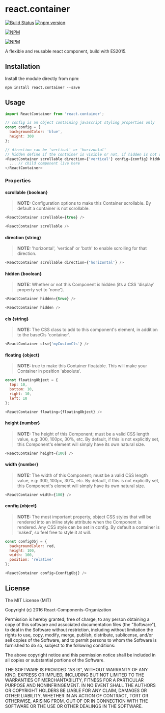 # react.container

[![Build Status](https://travis-ci.org/React-Components-Organization/react.container.svg?branch=master)](https://travis-ci.org/React-Components-Organization/react.container)
[![npm version](https://badge.fury.io/js/react.container.svg)](https://badge.fury.io/js/react.container)

[![NPM](https://nodei.co/npm-dl/react.container.png?months=1)](https://nodei.co/npm/react.container/)

[![NPM](https://nodei.co/npm-dl/react.container.png?downloads=true)](https://nodei.co/npm/react.container/)

A flexible and reusable react component, build with ES2015.

## Installation

Install the module directly from npm:

```
npm install react.container --save
```

## Usage

```js
import ReactContainer from 'react.container';

// config is an object containing javascript styling properties only
const config = {
  backgroundColor: 'blue',
  height: 300
};

// direction can be 'vertical' or 'horizontal'
// hidden define if the container is visible or not, if hidden is not set container is // visible
<ReactContainer scrollable direction={'vertical'} config={config} hidden>
  ... // child component live here
</ReactContainer>
```

### Properties

#### scrollable {boolean}

>**NOTE:** Configuration options to make this Container scrollable. By default a container is not scrollable.

```js
<ReactContainer scrollable={true} />

<ReactContainer scrollable />
```

#### direction {string}

>**NOTE:** 'horizontal', 'vertical' or 'both' to enable scrolling for that direction.

```js
<ReactContainer scrollable direction={'horizontal'} />
```

#### hidden {boolean}

>**NOTE:** Whether or not this Component is hidden (its a CSS 'display' property set to 'none').

```js
<ReactContainer hidden={true} />

<ReactContainer hidden />
```

#### cls {string}

>**NOTE:** The CSS class to add to this component's element, in addition to the baseCls 'container'.

```js
<ReactContainer cls={'myCustomCls'} />
```

#### floating {object}

>**NOTE:** true to make this Container floatable. This will make your Container in position 'absolute'.

```js
const floatingObject = {
  top: 10,
  bottom: 10,
  right: 10,
  left: 10
};

<ReactContainer floating={floatingObject} />
```

#### height {number}

>**NOTE:** The height of this Component; must be a valid CSS length value, e.g: 300, 100px, 30%, etc. By default, if this is not explicitly set, this Component's element will simply have its own natural size.

```js
<ReactContainer height={100} />
```

#### width {number}

>**NOTE:** The width of this Component; must be a valid CSS length value, e.g: 300, 100px, 30%, etc. By default, if this is not explicitly set, this Component's element will simply have its own natural size.

```js
<ReactContainer width={100} />
```

#### config {object}

>**NOTE:** The most important property, object CSS styles that will be rendered into an inline style attribute when the Component is rendered. Any CSS style can be set in config. By default a container is 'naked', so feel free to style it at will.

```js
const configObj = {
  backgroundColor: red,
  height: 100,
  width: 100,
  position: 'relative'
};

<ReactContainer config={configObj} />
```

## License

The MIT License (MIT)

Copyright (c) 2016 React-Components-Organization

Permission is hereby granted, free of charge, to any person obtaining a copy
of this software and associated documentation files (the "Software"), to deal
in the Software without restriction, including without limitation the rights
to use, copy, modify, merge, publish, distribute, sublicense, and/or sell
copies of the Software, and to permit persons to whom the Software is
furnished to do so, subject to the following conditions:

The above copyright notice and this permission notice shall be included in all
copies or substantial portions of the Software.

THE SOFTWARE IS PROVIDED "AS IS", WITHOUT WARRANTY OF ANY KIND, EXPRESS OR
IMPLIED, INCLUDING BUT NOT LIMITED TO THE WARRANTIES OF MERCHANTABILITY,
FITNESS FOR A PARTICULAR PURPOSE AND NONINFRINGEMENT. IN NO EVENT SHALL THE
AUTHORS OR COPYRIGHT HOLDERS BE LIABLE FOR ANY CLAIM, DAMAGES OR OTHER
LIABILITY, WHETHER IN AN ACTION OF CONTRACT, TORT OR OTHERWISE, ARISING FROM,
OUT OF OR IN CONNECTION WITH THE SOFTWARE OR THE USE OR OTHER DEALINGS IN THE
SOFTWARE.
